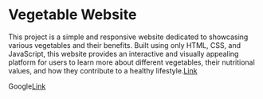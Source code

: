 # Vegetable Website
This project is a simple and responsive website dedicated to showcasing various vegetables 
and their benefits. Built using only HTML, CSS, and JavaScript, this website provides an 
interactive and visually appealing platform for users to learn more about different vegetables, 
their nutritional values, and how they contribute to a healthy lifestyle.[Link](https://baghrai-beshra.github.io/VegitableWebsite/)

Google[Link](https://vegitableappdemo.netlify.app/)
